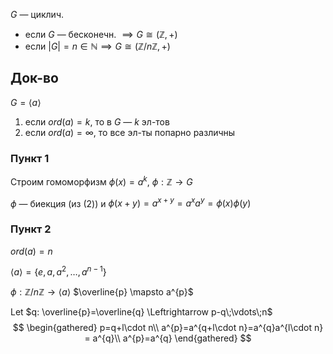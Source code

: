 $G$ — циклич.

* если $G$ — бесконечн. $\implies G \cong (\mathbb{Z}, +)$
* если $|G|=n \in \mathbb{N} \implies G\cong (\mathbb{Z} /n\mathbb{Z}, +)$

## Док-во

$G = \langle a \rangle$

1. если $or d(a) = k$, то в $G$ — $k$ эл-тов
2. если $or d(a) = \infty$, то все эл-ты попарно различны

### Пункт 1

Строим гомоморфизм $\phi(x) = a^{k},\ \phi: \mathbb{Z} \to G$

$\phi$ — биекция (из (2)) и $\phi(x+y)=a^{x+y}=a^{x}a^{y}=\phi (x)\phi (y)$

### Пункт 2

$or d(a)=n$

$\langle a \rangle=\{ e, a, a^{2}, \dots, a^{n-1} \}$

$\phi: \mathbb{Z} /n\mathbb{Z} \to \langle a \rangle$
$\overline{p} \mapsto a^{p}$

Let $q: \overline{p}=\overline{q} \Leftrightarrow p-q\;\vdots\;n$
$$
\begin{gathered}
p=q+l\cdot n\\
a^{p}=a^{q+l\cdot n}=a^{q}a^{l\cdot n} = a^{q}\\
a^{p}=a^{q}
\end{gathered}
$$
